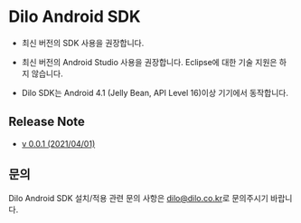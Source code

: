 # Dilo Android SDK

* 최신 버전의 SDK 사용을 권장합니다.

* 최신 버전의 Android Studio 사용을 권장합니다. Eclipse에 대한 기술 지원은 하지 않습니다.

* Dilo SDK는 Android 4.1 (Jelly Bean, API Level 16)이상 기기에서 동작합니다.

## Release Note

* [v 0.0.1 (2021/04/01)](sample-app/README.md)

## 문의
Dilo Android SDK 설치/적용 관련 문의 사항은 [dilo@dilo.co.kr](dilo@dilo.co.kr)로 문의주시기 바랍니다.
